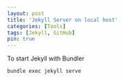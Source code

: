 ```yaml
---
layout: post
title: 'Jekyll Server on local host'
categories: [Tools]
tags: [Jekyll, GitHub]
pin: true
---
```

To start Jekyll with Bundler
<p></p>
<p></p>

``` 
bundle exec jekyll serve
```



